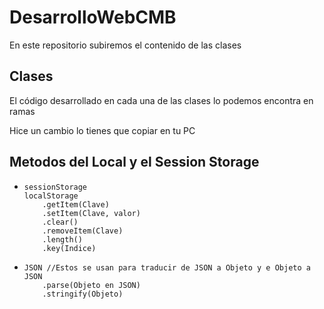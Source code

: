 # DesarrolloWebCMB
En este repositorio subiremos el contenido de las clases

## Clases
El código desarrollado en cada una de las clases lo podemos encontra en ramas


Hice un cambio lo tienes que copiar en tu PC

## Metodos del Local y el Session Storage

- ```
  sessionStorage
  localStorage
      .getItem(Clave)
      .setItem(Clave, valor)
      .clear()
      .removeItem(Clave)
      .length()
      .key(Indice)
  ```
  
  
  
- ```
  JSON //Estos se usan para traducir de JSON a Objeto y e Objeto a JSON
      .parse(Objeto en JSON)
      .stringify(Objeto)
  ```
  
  